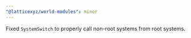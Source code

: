 ```yaml
---
"@latticexyz/world-modules": minor
---
```


Fixed `SystemSwitch` to properly call non-root systems from root systems.
